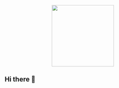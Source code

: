 <div id="header" align="center">
  <img src="https://media3.giphy.com/media/v1.Y2lkPTc5MGI3NjExMzNmN2ZjcHZxMmRxZmVvODYzbmpsdmhqaXcwNTV4MjdxdGxrdWp2dyZlcD12MV9pbnRlcm5hbF9naWZfYnlfaWQmY3Q9Zw/qgQUggAC3Pfv687qPC/giphy.gif" width="200"/>
</div>

## Hi there 👋

<!--
**yadim24/yadim24** is a ✨ _special_ ✨ repository because its `README.md` (this file) appears on your GitHub profile.

Here are some ideas to get you started:

- 🔭 I’m currently working on ...
- 🌱 I’m currently learning ...
- 👯 I’m looking to collaborate on ...
- 🤔 I’m looking for help with ...
- 💬 Ask me about ...
- 📫 How to reach me: ...
- 😄 Pronouns: ...
- ⚡ Fun fact: ...
-->
